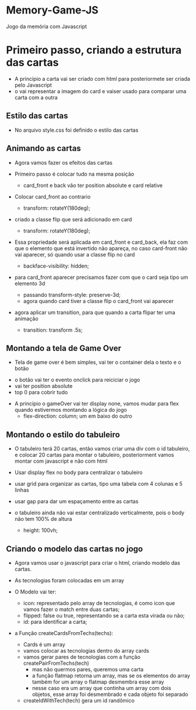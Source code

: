 # Memory-Game-JS
Jogo da memória com Javascript

# Primeiro passo, criando a estrutura das cartas

* A princípio a carta vai ser criado com html para posteriormete ser criada pelo Javascript
* o <data-icon> vai representar a imagem do card e vaiser usado para comparar uma carta com a outra

## Estilo das cartas

* No arquivo style.css foi definido o estilo das cartas 

## Animando as cartas

* Agora vamos fazer os efeitos das cartas
* Primeiro passo é colocar tudo na mesma posição
    - card_front e back vão ter position absolute e card relative

* Colocar  card_front ao contrario
    - transform: rotateY(180deg);

* criado a classe flip que será adicionado em card
    - transform: rotateY(180deg);

* Essa propriedade será aplicada em card_front e card_back, ela faz com que o elemento que está invertido não apareça, no caso card-front não vai aparecer, só quando usar a classe flip no card
    - backface-visibility: hidden; 

* para card_front aparecer precisamos fazer com que o card seja tipo um elemento 3d
    - passando transform-style: preserve-3d;
    - agora quando card tiver a classe flip o card_front vai aparecer

* agora aplicar um transition, para que quando a carta flipar ter uma animação
    - transition: transform .5s;

## Montando a tela de Game Over

* Tela de game over é bem simples, vai ter o container dela o texto e o botão
 - o botão vai ter o evento onclick para reiciciar o jogo
 - vai ter position absolute
 - top 0 para cobrir tudo

* A princípio o gameOver vai ter display none, vamos mudar para flex quando estivermos montando a lógica do jogo
    - flex-direction: column; um em baixo do outro

## Montando o estilo do tabuleiro

* O tabuleiro terá 20 cartas, então vamos criar uma div com o id tabuleiro, e colocar 20 cartas para montar o tabuleiro, posteriorment vamos montar com javascript e não com html

* Usar display flex no body para centralizar o tabuleiro

* usar grid para organizar as cartas, tipo uma tabela com 4 colunas e 5 linhas
* usar gap para dar um espaçamento entre as cartas
* o tabuleiro ainda não vai estar centralizado verticalmente, pois o body não tem 100% de altura
    - height: 100vh;

## Criando o modelo das cartas no jogo

* Agora vamos usar o javascript para criar o html, criando modelo das cartas.
* As tecnologias foram colocadas em um array
* O Modelo vai ter:
    - icon: representado pelo array de tecnologias, é como icon que vamos fazer o match entre duas cartas;
    - flipped: false ou true, representando se a carta esta virada ou não;
    - id: para identificar a carta;

* a Função createCardsFromTechs(techs):
    - Cards é um array
    - vamos colocar as tecnologias dentro do array cards
    - vamos gerar pares de tecnologias com a função createPairFromTechs(tech)
        - mas não quermos pares, queremos uma carta
        - a função flatmap retorna um array, mas se os elementos do array também for um array o flatmap desmembra esse array 
        - nesse caso era um array que continha um array com dois objetos, esse array foi desmembrado e cada objeto foi separado
    - createIdWithTech(tech) gera um id randômico 


